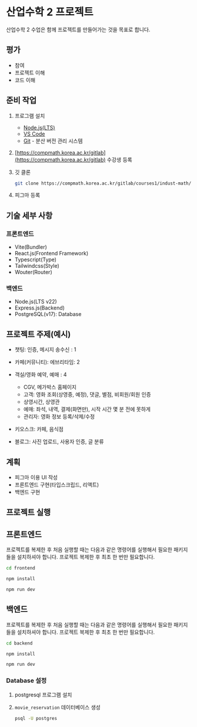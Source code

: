 # 산업수학 2 프로젝트

산업수학 2 수업은 함께 프로젝트를 만들어가는 것을 목표로 합니다.

## 평가

- 참여
- 프로젝트 이해
- 코드 이해

## 준비 작업

1. 프로그램 설치

   - [Node.js(LTS)](https://nodejs.org/ko/download/)
   - [VS Code](https://code.visualstudio.com/download)
   - [Git](https://git-scm.com/downloads) - 분산 버전 관리 시스템

1. [https://compmath.korea.ac.kr/gitlab](https://compmath.korea.ac.kr/gitlab) 수강생 등록

1. 깃 클론

   ```bash
   git clone https://compmath.korea.ac.kr/gitlab/courses1/indust-math/2025-2/2025-industmath-2.git
   ```

1. 피그마 등록

## 기술 세부 사항

### 프론트엔드

- Vite(Bundler)
- React.js(Frontend Framework)
- Typescript(Type)
- Tailwindcss(Style)
- Wouter(Router)

### 백엔드

- Node.js(LTS v22)
- Express.js(Backend)
- PostgreSQL(v17): Database

## 프로젝트 주제(예시)

- 챗팅: 인증, 메시지 송수신 : 1
- 카페(커뮤니티): 에브리타임: 2
- 객실/영화 예약, 예매 : 4

  - CGV, 메가박스 홈페이지
  - 고객: 영화 조회(상영중, 예정), 댓글, 별점, 비회원/회원 인증
  - 상영시간, 상영관
  - 예매: 좌석, 내역, 결제(화면만), 시작 시간 몇 분 전에 못하게
  - 관리자: 영화 정보 등록/삭제/수정

- 키오스크: 카페, 음식점
- 블로그: 사진 업로드, 사용자 인증, 글 분류

## 계획

- 피그마 이용 UI 작성
- 프론트엔드 구현(타입스크립드, 리액트)
- 백엔드 구현

## 프로젝트 실행

## 프론트엔드

프로젝트를 복제한 후 처음 실행할 때는 다음과 같은 명령어를 실행해서 필요한 패키지들을 설치하셔야 합니다. 프로젝트 복제한 후 최초 한 번만 필요합니다.

```bash
cd frontend
```

```bash
npm install
```

```bash
npm run dev
```

## 백엔드

프로젝트를 복제한 후 처음 실행할 때는 다음과 같은 명령어를 실행해서 필요한 패키지들을 설치하셔야 합니다. 프로젝트 복제한 후 최초 한 번만 필요합니다.

```bash
cd backend
```

```bash
npm install
```

```bash
npm run dev
```

### Database 설정

1. postgresql 프로그램 설치
1. `movie_reservation` 데이터베이스 생성

   ```bash
   psql -U postgres
   ```
